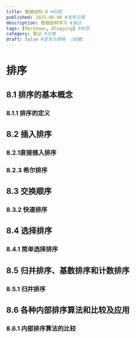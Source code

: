 ```yaml
---
title: 数据结构-8 #标题
published: 2025-06-06 #发布日期
description: 数据结构学习 #描述
tags: [Markdown, Blogging] #标签
category: 笔记 #分类
draft: false #是否为草稿 （隐藏）
---
```


# 排序

## 8.1 排序的基本概念

### 8.1.1 排序的定义

## 8.2 插入排序

### 8.2.1直接插入排序

### 8.2.3 希尔排序

## 8.3 交换顺序

### 8.3.2 快速排序

## 8.4 选择排序

### 8.4.1 简单选择排序

## 8.5 归并排序、基数排序和计数排序

### 8.5.1 归并排序

## 8.6 各种内部排序算法和比较及应用

### 8.6.1 内部排序算法的比较

